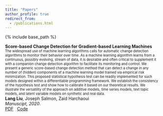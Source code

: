 ```yaml
---
title: "Papers"
author_profile: true
redirect_from:
  - /publications.html
---
```


{% include base_path %}

<!-- Leave two spaces at the end -->

**Score-based Change Detection for Gradient-based Learning Machines**  
<span style="font-size:0.8em;">
The widespread use of machine learning algorithms calls for automatic change detection algorithms to monitor their behavior over time. As a machine learning algorithm learns from a continuous, possibly evolving, stream of data, it is desirable and often critical to supplement it with a companion change detection algorithm to facilitate its monitoring and control. We present a generic score-based change detection method that can detect a change in any number of (hidden) components of a machine learning model trained via empirical risk minimization. This proposed statistical hypothesis test can be readily implemented for such models designed within a differentiable programming framework. We establish the consistency of the hypothesis test and show how to calibrate it based on our theoretical results. We illustrate the versatility of the approach on additive models, time series models, text topic models, and latent variable models on synthetic and real data.
</span>  
**Lang Liu**, Joseph Salmon, Zaid Harchaoui  
*Manuscipt, 2020*.  
[PDF](https://sites.stat.washington.edu/people/liu16/papers/autograd-test.pdf) &nbsp;
[Code](https://github.com/langliu95/autodetect)  
<!-- ![Monitoring](/images/monitoring.png) -->
